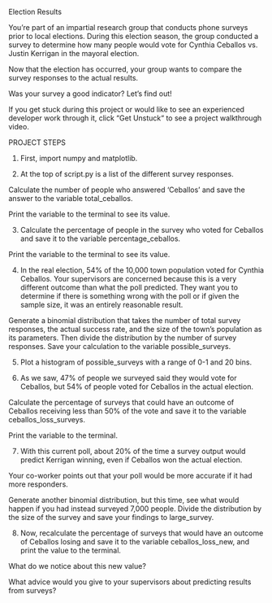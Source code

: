 Election Results

You’re part of an impartial research group that conducts phone surveys prior to local elections. During this election season, the group conducted a survey to determine how many people would vote for Cynthia Ceballos vs. Justin Kerrigan in the mayoral election.

Now that the election has occurred, your group wants to compare the survey responses to the actual results.

Was your survey a good indicator? Let’s find out!

If you get stuck during this project or would like to see an experienced developer work through it, click “Get Unstuck“ to see a project walkthrough video.

PROJECT STEPS

1.  First, import numpy and matplotlib.

2.  At the top of script.py is a list of the different survey responses.

Calculate the number of people who answered ‘Ceballos’ and save the answer to the variable total_ceballos.

Print the variable to the terminal to see its value.

3.  Calculate the percentage of people in the survey who voted for Ceballos and save it to the variable percentage_ceballos.

Print the variable to the terminal to see its value.

4.  In the real election, 54% of the 10,000 town population voted for Cynthia Ceballos. Your supervisors are concerned because this is a very different outcome than what the poll predicted. They want you to determine if there is something wrong with the poll or if given the sample size, it was an entirely reasonable result.

Generate a binomial distribution that takes the number of total survey responses, the actual success rate, and the size of the town’s population as its parameters. Then divide the distribution by the number of survey responses. Save your calculation to the variable possible_surveys.

5.  Plot a histogram of possible_surveys with a range of 0-1 and 20 bins.

6.  As we saw, 47% of people we surveyed said they would vote for Ceballos, but 54% of people voted for Ceballos in the actual election.

Calculate the percentage of surveys that could have an outcome of Ceballos receiving less than 50% of the vote and save it to the variable ceballos_loss_surveys.

Print the variable to the terminal.

7.  With this current poll, about 20% of the time a survey output would predict Kerrigan winning, even if Ceballos won the actual election.

Your co-worker points out that your poll would be more accurate if it had more responders.

Generate another binomial distribution, but this time, see what would happen if you had instead surveyed 7,000 people. Divide the distribution by the size of the survey and save your findings to large_survey.

8.  Now, recalculate the percentage of surveys that would have an outcome of Ceballos losing and save it to the variable ceballos_loss_new, and print the value to the terminal.

What do we notice about this new value?

What advice would you give to your supervisors about predicting results from surveys?

